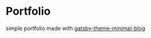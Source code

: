 # Portfolio

simple portfolio made with 
[gatsby-theme-minimal-blog](https://www.npmjs.com/package/@lekoarts/gatsby-theme-minimal-blog)
